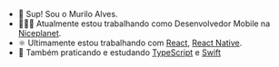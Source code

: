 - 👋 Sup! Sou o Murilo Alves.
- 👨🏽‍💻 Atualmente estou trabalhando como Desenvolvedor Mobile na [Niceplanet](https://niceplanet.com.br/).
- ⚛️  Ultimamente estou trabalhando com [React](https://react.dev/), [React Native](https://reactnative.dev/).
- 🌱 Também praticando e estudando [TypeScript](https://www.typescriptlang.org/) e [Swift](https://www.swift.org/)
